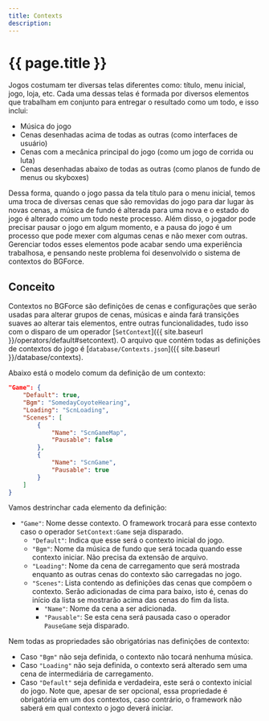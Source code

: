 ```yaml
---
title: Contexts
description: 
---
```


# {{ page.title }}

Jogos costumam ter diversas telas diferentes como: título, menu inicial, jogo, loja, etc. Cada uma dessas telas 
é formada por diversos elementos que trabalham em conjunto para entregar o resultado como um todo, e isso inclui:

- Música do jogo
- Cenas desenhadas acima de todas as outras (como interfaces de usuário)
- Cenas com a mecânica principal do jogo (como um jogo de corrida ou luta)
- Cenas desenhadas abaixo de todas as outras (como planos de fundo de menus ou skyboxes)

Dessa forma, quando o jogo passa da tela título para o menu inicial, temos uma troca de diversas cenas que são 
removidas do jogo para dar lugar às novas cenas, a música de fundo é alterada para uma nova e o estado do jogo 
é alterado como um todo neste processo. Além disso, o jogador pode precisar pausar o jogo em algum momento, e 
a pausa do jogo é um processo que pode mexer com algumas cenas e não mexer com outras. Gerenciar todos esses 
elementos pode acabar sendo uma experiência trabalhosa, e pensando neste problema foi desenvolvido o sistema 
de contextos do BGForce.

## Conceito
Contextos no BGForce são definições de cenas e configurações que serão usadas para alterar grupos de cenas, 
músicas e ainda fará transições suaves ao alterar tais elementos, entre outras funcionalidades, tudo isso 
com o disparo de um operador [`SetContext`]({{ site.baseurl }}/operators/default#setcontext). 
O arquivo que contém todas as definições de contextos do jogo é [`database/Contexts.json`]({{ site.baseurl }}/database/contexts).

Abaixo está o modelo comum da definição de um contexto:

```json
"Game": {
    "Default": true,
    "Bgm": "SomedayCoyoteHearing",
    "Loading": "ScnLoading",
    "Scenes": [
        {
            "Name": "ScnGameMap",
            "Pausable": false
        },
        {
            "Name": "ScnGame",
            "Pausable": true
        }
    ]
}
```

Vamos destrinchar cada elemento da definição:

- `"Game"`: Nome desse contexto. O framework trocará para esse contexto caso o operador `SetContext:Game` seja disparado.
    - `"Default"`: Indica que esse será o contexto inicial do jogo.
    - `"Bgm"`: Nome da música de fundo que será tocada quando esse contexto iniciar. Não precisa da extensão de arquivo.
    - `"Loading"`: Nome da cena de carregamento que será mostrada enquanto as outras cenas do contexto são carregadas no jogo.
    - `"Scenes"`: Lista contendo as definições das cenas que compõem o contexto. Serão adicionadas de cima para baixo, isto é, cenas do início da lista se mostrarão acima das cenas do fim da lista.
        - `"Name"`: Nome da cena a ser adicionada.
        - `"Pausable"`: Se esta cena será pausada caso o operador `PauseGame` seja disparado.

Nem todas as propriedades são obrigatórias nas definições de contexto: 
- Caso `"Bgm"` não seja definida, o contexto não tocará nenhuma música.
- Caso `"Loading"` não seja definida, o contexto será alterado sem uma cena de intermediária de carregamento.
- Caso `"Default"` seja definida e verdadeira, este será o contexto inicial do jogo. Note que, apesar de ser opcional, essa propriedade é obrigatória em um dos contextos, caso contrário, o framework não saberá em qual contexto o jogo deverá iniciar.